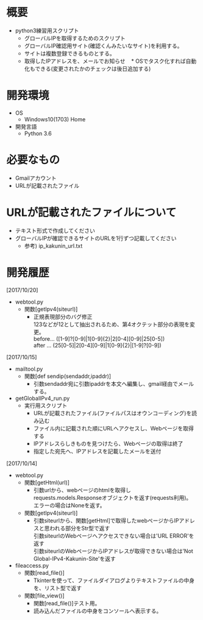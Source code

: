 # 概要
* python3練習用スクリプト
    * グローバルIPを取得するためのスクリプト
    * グローバルIP確認用サイト(確認くんみたいなサイト)を利用する。
    * サイトは複数登録できるものとする。
    * 取得したIPアドレスを、メールでお知らせ
    * OSでタスク化すれば自動化もできる(変更されたかのチェックは後日追加する)

# 開発環境
* OS
    * Windows10(1703) Home
* 開発言語
    * Python 3.6

# 必要なもの
* Gmailアカウント
* URLが記載されたファイル

# URLが記載されたファイルについて
* テキスト形式で作成してください
* グローバルIPが確認できるサイトのURLを1行ずつ記載してください
    * 参考)
      ip_kakunin_url.txt

# 開発履歴
[2017/10/20]
* webtool.py
    * 関数[getIpv4(siteurl)]
        * 正規表現部分のバグ修正  
          123などが12として抽出されるため、第4オクテット部分の表現を変更。  
          before... ([1-9]?[0-9]|1[0-9]{2}|2[0-4][0-9]|25[0-5])  
          after ... (25[0-5]|2[0-4][0-9]|1[0-9]{2}|[1-9]?[0-9])  
  
[2017/10/15]
* mailtool.py
    * 関数[def sendip(sendaddr,ipaddr)]
        * 引数sendaddr宛に引数ipaddrを本文へ編集し、gmail経由でメールする。
* getGlobalIPv4_run.py
    * 実行用スクリプト
        * URLが記載されたファイル(ファイルパスはオウンコーディング)を読み込む
        * ファイル内に記載された順にURLへアクセスし、Webページを取得する
        * IPアドレスらしきものを見つけたら、Webページの取得は終了
        * 指定した宛先へ、IPアドレスを記載したメールを送付  
        
[2017/10/14]
* webtool.py
    * 関数[getHtml(url)]
        * 引数urlから、webページのhtmlを取得しrequests.models.Responseオブジェクトを返す(requests利用)。  
          エラーの場合はNoneを返す。
    * 関数[getIpv4(siteurl)]
        * 引数siteurlから、関数[getHtml]で取得したwebページからIPアドレスと思われる部分をStr型で返す  
          引数siteurlのWebページへアクセスできない場合は'URL ERROR'を返す  
          引数siteurlのWebページからIPアドレスが取得できない場合は'Not Global-IPv4-Kakunin-Site'を返す
* fileaccess.py
    * 関数[read_file()]
        * Tkinterを使って、ファイルダイアログよりテキストファイルの中身を、リスト型で返す
    * 関数[file_view()]
        * 関数[read_file()]テスト用。
        * 読み込んだファイルの中身をコンソールへ表示する。

